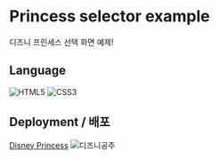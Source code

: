 # Princess selector example

디즈니 프린세스 선택 화면 예제!

## Language
![HTML5](https://img.shields.io/badge/-HTML5-000000?style=flat&logo=html5&color=white) ![CSS3](https://img.shields.io/badge/-CSS-000000?style=flat&logo=css3&color=orange)

## Deployment / 배포
[Disney Princess](https://lee-ye-ji.github.io/Princess-selector/)
![디즈니공주](https://user-images.githubusercontent.com/59958929/122672750-31158f80-d208-11eb-8ab7-6aedba5f9c93.gif)
